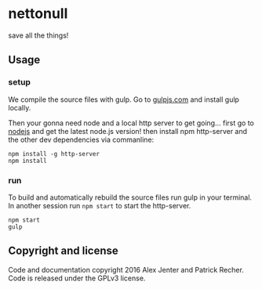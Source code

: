 # nettonull
save all the things!


## Usage

### setup
We compile the source files with gulp. Go to [gulpjs.com](http://gulpjs.com/) and install gulp locally.

Then your gonna need node and a local http server to get going...
first go to [nodejs](https://nodejs.org/en/download/) and get the latest node.js version!
then install npm http-server and the other dev dependencies via commanline:
```
npm install -g http-server
npm install
```

### run
To build and automatically rebuild the source files run gulp in your terminal.
In another session run `npm start` to start the http-server.
```
npm start
gulp
```

## Copyright and license
Code and documentation copyright 2016 Alex Jenter and Patrick Recher. Code is released under the GPLv3 license.
